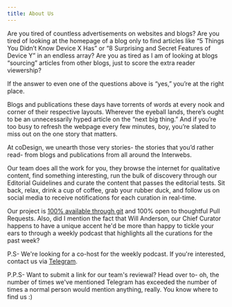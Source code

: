 ```yaml
---
title: About Us
---
```


Are you tired of countless advertisements on websites and blogs? Are you tired of looking at the homepage of a blog only to find articles like “5 Things You Didn’t Know Device X Has” or “8 Surprising and Secret Features of Device Y” in an endless array? Are you as tired as I am of looking at blogs “sourcing” articles from other blogs, just to score the extra reader viewership?

If the answer to even one of the questions above is “yes,” you’re at the right place.

Blogs and publications these days have torrents of words at every nook and corner of their respective layouts. Wherever the eyeball lands, there’s ought to be an unnecessarily hyped article on the “next big thing.” And if you’re too busy to refresh the webpage every few minutes, boy, you’re slated to miss out on the one story that matters.

At coDesign, we unearth those very stories- the stories that you’d rather read- from blogs and publications from all around the Interwebs.

Our team does all the work for you, they browse the internet for qualitative content, find something interesting, run the bulk of discovery through our Editorial Guidelines and curate the content that passes the editorial tests. Sit back, relax, drink a cup of coffee, grab your rubber duck, and follow us on social media to receive notifications for each curation in real-time.

Our project is [100% available through git](https://github.com/coDesign/blog) and 100% open to thoughtful Pull Requests. Also, did I mention the fact that Will Anderson, our Chief Curator happens to have a unique accent he'd be more than happy to tickle your ears to through a weekly podcast that highlights all the curations for the past week?

P.S- We're looking for a co-host for the weekly podcast. If you're interested, contact us via [Telegram](https://t.me/thecodesignpub).

P.P.S- Want to submit a link for our team's reviewal? Head over to- oh, the number of times we've mentioned Telegram has exceeded the number of times a normal person would mention anything, really. You know where to find us :)
